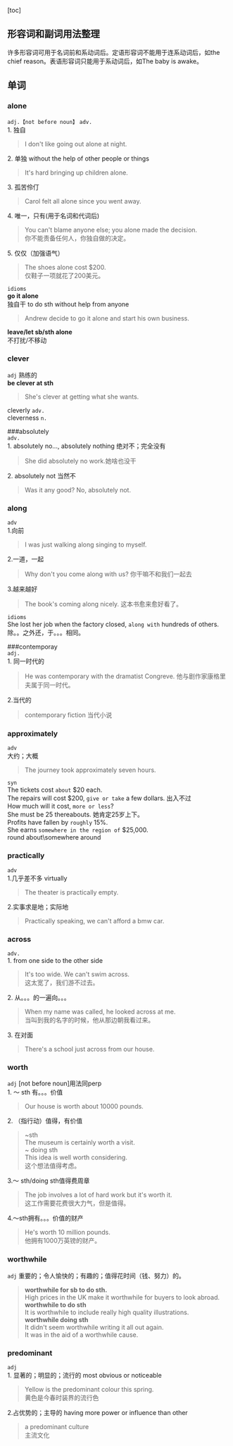 [toc] 
## 形容词和副词用法整理
许多形容词可用于名词前和系动词后。定语形容词不能用于连系动词后，如the chief reason。表语形容词只能用于系动词后，如The baby is awake。
## 单词
### alone
`adj.【not before noun】` `adv.`  
1\. 独自
> I don't like going out alone at night.  

2\. 单独 without the help of other people or things  
> It's hard bringing up children alone.  

3\. 孤苦伶仃  
> Carol felt all alone since you went away.  

4\. 唯一，只有(用于名词和代词后)  
> You can't blame anyone else; you alone made the decision.  
>你不能责备任何人，你独自做的决定。  

5\. 仅仅（加强语气）
> The shoes alone cost $200.  
>仅鞋子一项就花了200美元。  

`idioms`  
**go it alone**  
独自干 to do sth without help from anyone  
> Andrew decide to go it alone and start his own business.  

**leave/let sb/sth alone**  
不打扰/不移动  

### clever
`adj` 熟练的  
**be clever at sth**  
> She's clever at getting what she wants.  

cleverly `adv.`  
cleverness `n.`  

###absolutely  
`adv.`  
1\. absolutely no..., absolutely nothing 绝对不；完全没有  
> She did absolutely no work.她啥也没干  

2\. absolutely not 当然不  
> Was it any good? No, absolutely not.  

### along
`adv`  
1\.向前
> I was just walking along singing to myself.  

2\.一道，一起
> Why don't you come along with us? 你干嘛不和我们一起去  

3\.越来越好  
> The book's coming along nicely. 这本书愈来愈好看了。  

`idioms`  
She lost her job when the factory closed, `along with` hundreds of others. 除。。之外还，于。。。相同。  

###contemporay  
`adj.`  
1\. 同一时代的  
> He was contemporary with the dramatist Congreve. 他与剧作家康格里夫属于同一时代。  

2\.当代的  
> contemporary fiction 当代小说  

### approximately
`adv`  
大约；大概
> The journey took approximately seven hours.  

`syn`  
The tickets cost `about` $20 each.  
The repairs will cost $200, `give or take` a few dollars.  出入不过  
How much will it cost, `more or less`?  
She must be 25 thereabouts. 她肯定25岁上下。  
Profits have fallen by `roughly` 15%.  
She earns `somewhere in the region of` $25,000.  
round about\somewhere around  

### practically  
`adv`  
1\.几乎差不多 virtually  
> The theater is practically empty.  

2\.实事求是地；实际地  
> Practically speaking, we can't afford a bmw car.  

### across 
`adv.`  
1\. from one side to the other side  
> It's too wide. We can't swim across.  
> 这太宽了，我们游不过去。  

2\. 从。。。的一遍向。。。  
> When my name was called, he looked across at me.  
> 当叫到我的名字的时候，他从那边朝我看过来。  

3\. 在对面  
> There's a school just across from our house.  

### worth  
`adj` [not before noun]用法同perp  
1\. ～ sth 有。。。价值  
> Our house is worth about 10000 pounds.  

2\. （指行动）值得，有价值  
> ~sth  
> The museum is certainly worth a visit.  
> ~ doing sth  
> This idea is well worth considering.   
> 这个想法值得考虑。  

3\.～ sth/doing sth值得费周章  
> The job involves a lot of hard work but it's worth it.  
> 这工作需要花费很大力气，但是值得。  

4\.～sth拥有。。。价值的财产
> He's worth 10 million pounds.  
> 他拥有1000万英镑的财产。  

### worthwhile  
`adj` 重要的；令人愉快的；有趣的；值得花时间（钱、努力）的。  
> **worthwhile for sb to do sth.**  
> High prices in the UK make it worthwhile for buyers to look abroad.  
> **worthwhile to do sth**  
> It is worthwhile to include really high quality illustrations.  
> **worthwhile doing sth**  
> It didn't seem worthwhile writing it all out again.  
> It was in the aid of a worthwhile cause.  

### predominant  
`adj`  
1\. 显著的；明显的；流行的 most obvious or noticeable  
> Yellow is the predominant colour this spring.  
>黄色是今春时装界的流行色  

2\.占优势的；主导的 having more power or influence than other  
> a predominant culture  
> 主流文化  






